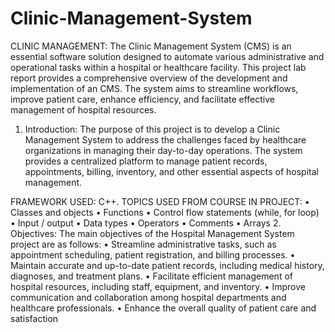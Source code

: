 # Clinic-Management-System
CLINIC MANAGEMENT:
The Clinic Management System (CMS) is an essential software solution designed to automate various administrative and operational tasks within a hospital or healthcare facility. This project lab report provides a comprehensive overview of the development and implementation of an CMS. The system aims to streamline workflows, improve patient care, enhance efficiency, and facilitate effective management of hospital resources.
1.	Introduction:
The purpose of this project is to develop a Clinic Management System to address the challenges faced by healthcare organizations in managing their day-to-day operations. The system provides a centralized platform to manage patient records, appointments, billing, inventory, and other essential aspects of hospital management.

FRAMEWORK USED:
C++.
TOPICS USED FROM COURSE IN PROJECT:
•	Classes and objects 
•	Functions
•	Control flow statements (while, for loop) 
•	Input / output 
•	Data types 
•	Operators
•	Comments
•	Arrays
2. Objectives:
The main objectives of the Hospital Management System project are as follows:
•	Streamline administrative tasks, such as appointment scheduling, patient registration, and billing processes.
•	Maintain accurate and up-to-date patient records, including medical history, diagnoses, and treatment plans.
•	Facilitate efficient management of hospital resources, including staff, equipment, and inventory.
•	Improve communication and collaboration among hospital departments and healthcare professionals.
•	Enhance the overall quality of patient care and satisfaction

